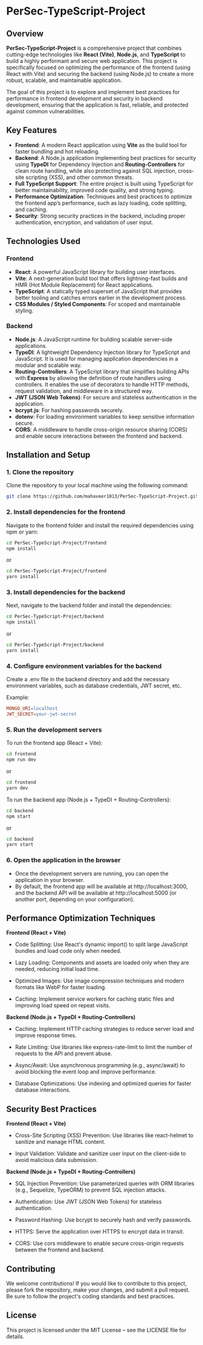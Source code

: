 # PerSec-TypeScript-Project

## Overview

**PerSec-TypeScript-Project** is a comprehensive project that combines cutting-edge technologies like **React (Vite)**, **Node.js**, and **TypeScript** to build a highly performant and secure web application. This project is specifically focused on optimizing the performance of the frontend (using React with Vite) and securing the backend (using Node.js) to create a more robust, scalable, and maintainable application.

The goal of this project is to explore and implement best practices for performance in frontend development and security in backend development, ensuring that the application is fast, reliable, and protected against common vulnerabilities.

## Key Features

- **Frontend**: A modern React application using **Vite** as the build tool for faster bundling and hot reloading.
- **Backend**: A Node.js application implementing best practices for security using **TypeDI** for Dependency Injection and **Routing-Controllers** for clean route handling, while also protecting against SQL injection, cross-site scripting (XSS), and other common threats.
- **Full TypeScript Support**: The entire project is built using TypeScript for better maintainability, improved code quality, and strong typing.
- **Performance Optimization**: Techniques and best practices to optimize the frontend app’s performance, such as lazy loading, code splitting, and caching.
- **Security**: Strong security practices in the backend, including proper authentication, encryption, and validation of user input.

## Technologies Used

### Frontend

- **React**: A powerful JavaScript library for building user interfaces.
- **Vite**: A next-generation build tool that offers lightning-fast builds and HMR (Hot Module Replacement) for React applications.
- **TypeScript**: A statically typed superset of JavaScript that provides better tooling and catches errors earlier in the development process.
- **CSS Modules / Styled Components**: For scoped and maintainable styling.

### Backend

- **Node.js**: A JavaScript runtime for building scalable server-side applications.
- **TypeDI**: A lightweight Dependency Injection library for TypeScript and JavaScript. It is used for managing application dependencies in a modular and scalable way.
- **Routing-Controllers**: A TypeScript library that simplifies building APIs with **Express** by allowing the definition of route handlers using controllers. It enables the use of decorators to handle HTTP methods, request validation, and middleware in a structured way.
- **JWT (JSON Web Tokens)**: For secure and stateless authentication in the application.
- **bcrypt.js**: For hashing passwords securely.
- **dotenv**: For loading environment variables to keep sensitive information secure.
- **CORS**: A middleware to handle cross-origin resource sharing (CORS) and enable secure interactions between the frontend and backend.

## Installation and Setup

### 1. Clone the repository

Clone the repository to your local machine using the following command:

```bash
git clone https://github.com/mahaveer1013/PerSec-TypeScript-Project.git
```

### 2. Install dependencies for the frontend

Navigate to the frontend folder and install the required dependencies using npm or yarn:

```bash
cd PerSec-TypeScript-Project/frontend
npm install
```

or

```bash
cd PerSec-TypeScript-Project/frontend
yarn install
```

### 3. Install dependencies for the backend

Next, navigate to the backend folder and install the dependencies:

```bash
cd PerSec-TypeScript-Project/backend
npm install
```

or

```bash
cd PerSec-TypeScript-Project/backend
yarn install
```

### 4. Configure environment variables for the backend

Create a .env file in the backend directory and add the necessary environment variables, such as database credentials, JWT secret, etc.

Example:

```makefile
MONGO_URI=localhost
JWT_SECRET=your-jwt-secret
```

### 5. Run the development servers

To run the frontend app (React + Vite):

```bash
cd frontend
npm run dev
```

or

```bash
cd frontend
yarn dev
```


To run the backend app (Node.js + TypeDI + Routing-Controllers):

```bash
cd backend
npm start
```

or

```bash
cd backend
yarn start
```

### 6. Open the application in the browser

- Once the development servers are running, you can open the application in your browser. 
- By default, the frontend app will be available at http://localhost:3000, and the backend API will be available at http://localhost:5000 (or another port, depending on your configuration).


## Performance Optimization Techniques

**Frontend (React + Vite)**

- Code Splitting: Use React's dynamic import() to split large JavaScript bundles and load code only when needed.

- Lazy Loading: Components and assets are loaded only when they are needed, reducing initial load time.

- Optimized Images: Use image compression techniques and modern formats like WebP for faster loading.

- Caching: Implement service workers for caching static files and improving load speed on repeat visits.

**Backend (Node.js + TypeDI + Routing-Controllers)**

- Caching: Implement HTTP caching strategies to reduce server load and improve response times.

- Rate Limiting: Use libraries like express-rate-limit to limit the number of requests to the API and prevent abuse.

- Async/Await: Use asynchronous programming (e.g., async/await) to avoid blocking the event loop and improve performance.

- Database Optimizations: Use indexing and optimized queries for faster database interactions.

## Security Best Practices

**Frontend (React + Vite)**

- Cross-Site Scripting (XSS) Prevention: Use libraries like react-helmet to sanitize and manage HTML content.

- Input Validation: Validate and sanitize user input on the client-side to avoid malicious data submission.

**Backend (Node.js + TypeDI + Routing-Controllers)**

- SQL Injection Prevention: Use parameterized queries with ORM libraries (e.g., Sequelize, TypeORM) to prevent SQL injection attacks.

- Authentication: Use JWT (JSON Web Tokens) for stateless authentication.

- Password Hashing: Use bcrypt to securely hash and verify passwords.

- HTTPS: Serve the application over HTTPS to encrypt data in transit.

- CORS: Use cors middleware to enable secure cross-origin requests between the frontend and backend.

## Contributing

We welcome contributions! If you would like to contribute to this project, please fork the repository, make your changes, and submit a pull request. Be sure to follow the project's coding standards and best practices.

## License

This project is licensed under the MIT License – see the LICENSE file for details.